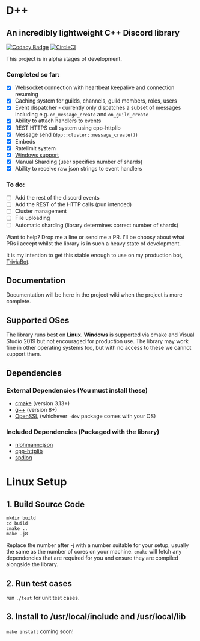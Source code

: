 # D++
## An incredibly lightweight C++ Discord library

[![Codacy Badge](https://app.codacy.com/project/badge/Grade/39b054c38bba411d9b25b39524016c9e)](https://www.codacy.com/gh/brainboxdotcc/DPP/dashboard?utm_source=github.com&amp;utm_medium=referral&amp;utm_content=brainboxdotcc/DPP&amp;utm_campaign=Badge_Grade) [![CircleCI](https://circleci.com/gh/brainboxdotcc/DPP.svg?style=svg)](https://circleci.com/gh/brainboxdotcc/DPP)


This project is in alpha stages of development.

### Completed so far:

* [x] Websocket connection with heartbeat keepalive and connection resuming
* [x] Caching system for guilds, channels, guild members, roles, users
* [x] Event dispatcher - currently only dispatches a subset of messages including e.g. `on_message_create` and `on_guild_create`
* [x] Ability to attach handlers to events
* [x] REST HTTPS call system using cpp-httplib
* [x] Message send (`dpp::cluster::message_create()`)
* [x] Embeds
* [x] Ratelimit system
* [x] [Windows support](https://github.com/brainboxdotcc/DPP/wiki/Building-on-Windows)
* [x] Manual Sharding (user specifies number of shards)
* [x] Ability to receive raw json strings to event handlers

### To do:

* [ ] Add the rest of the discord events
* [ ] Add the REST of the HTTP calls (pun intended)
* [ ] Cluster management
* [ ] File uploading
* [ ] Automatic sharding (library determines correct number of shards)

Want to help? Drop me a line or send me a PR. I'll be choosy about what PRs i accept whilst the library is in such a heavy state of development.

It is my intention to get this stable enough to use on my production bot, [TriviaBot](https://github.com/brainboxdotcc/triviabot).

## Documentation

Documentation will be here in the project wiki when the project is more complete.

## Supported OSes

The library runs best on **Linux**. **Windows** is supported via cmake and Visual Studio 2019 but not encouraged for production use.
The library may work fine in other operating systems too, but with no access to these we cannot support them.

## Dependencies

### External Dependencies (You must install these)
* [cmake](https://cmake.org/) (version 3.13+)
* [g++](https://gcc.gnu.org) (version 8+)
* [OpenSSL](https://openssl.org/) (whichever `-dev` package comes with your OS)

### Included Dependencies (Packaged with the library)
* [nlohmann::json](https://github.com/nlohmann/json)
* [cpp-httplib](https://github.com/yhirose/cpp-httplib)
* [spdlog](https://github.com/gabime/spdlog)

# Linux Setup

## 1. Build Source Code

    mkdir build
    cd build
    cmake ..
    make -j8
    
Replace the number after -j with a number suitable for your setup, usually the same as the number of cores on your machine. `cmake` will fetch any dependencies that are required for you and ensure they are compiled alongside the library.

## 2. Run test cases

run `./test` for unit test cases.

## 3. Install to /usr/local/include and /usr/local/lib

`make install` coming soon!
